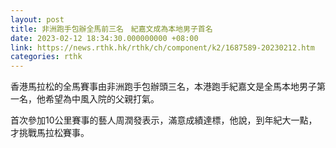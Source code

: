 ```yaml
---
layout: post
title: 非洲跑手包辦全馬前三名　紀嘉文成為本地男子首名
date: 2023-02-12 18:34:30.000000000 +08:00
link: https://news.rthk.hk/rthk/ch/component/k2/1687589-20230212.htm
categories: rthk
---
```


香港馬拉松的全馬賽事由非洲跑手包辦頭三名，本港跑手紀嘉文是全馬本地男子第一名，他希望為中風入院的父親打氣。

首次參加10公里賽事的藝人周潤發表示，滿意成績達標，他說，到年紀大一點，才挑戰馬拉松賽事。
